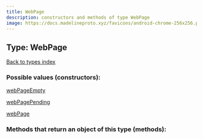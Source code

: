 ```yaml
---
title: WebPage
description: constructors and methods of type WebPage
image: https://docs.madelineproto.xyz/favicons/android-chrome-256x256.png
---
```

## Type: WebPage  
[Back to types index](index.md)



### Possible values (constructors):

[webPageEmpty](../constructors/webPageEmpty.md)  

[webPagePending](../constructors/webPagePending.md)  

[webPage](../constructors/webPage.md)  



### Methods that return an object of this type (methods):



